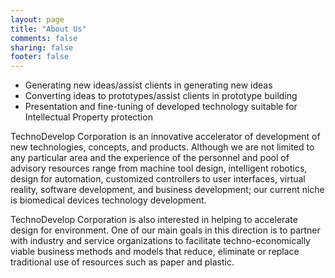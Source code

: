 ```yaml
---
layout: page
title: "About Us"
comments: false
sharing: false
footer: false
---
```


<ul>
<li>Generating new ideas/assist clients in generating new ideas</li>
<li>Converting ideas to prototypes/assist clients in prototype building</li>
<li>Presentation and fine-tuning of developed technology suitable for Intellectual Property protection</li>
</ul>
<p>TechnoDevelop Corporation is an innovative accelerator of development of new technologies, concepts, and products. Although we are not limited to any particular area and the experience of the personnel and pool of advisory resources range from machine tool design, intelligent robotics, design for automation, customized controllers to user interfaces, virtual reality, software development, and business development; our current niche is biomedical devices technology development.</p>
<p>TechnoDevelop Corporation is also interested in helping to accelerate design for environment. One of our main goals in this direction is to partner with industry and service organizations to facilitate techno-economically viable business methods and models that reduce, eliminate or replace traditional use of resources such as paper and plastic.</p>

